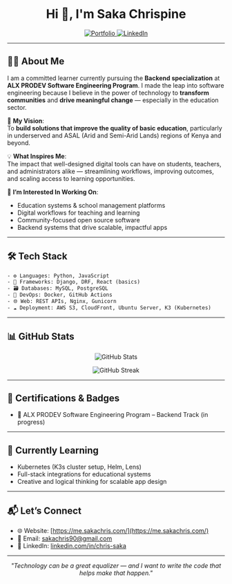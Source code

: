 
<h1 align="center">Hi 👋, I'm Saka Chrispine</h1>

<p align="center">
  <a href="https://me.sakachris.com/" target="_blank">
    <img src="https://img.shields.io/badge/Portfolio-%230077B5.svg?&style=for-the-badge&logo=Internet-Explorer&logoColor=white" alt="Portfolio">
  </a>
  <a href="https://www.linkedin.com/in/chris-saka" target="_blank">
    <img src="https://img.shields.io/badge/LinkedIn-%230077B5.svg?&style=for-the-badge&logo=linkedin&logoColor=white" alt="LinkedIn">
  </a>
</p>

---

## 👨‍💻 About Me

I am a committed learner currently pursuing the **Backend specialization** at **ALX PRODEV Software Engineering Program**. I made the leap into software engineering because I believe in the power of technology to **transform communities** and **drive meaningful change** — especially in the education sector.

🎯 **My Vision**:  
To **build solutions that improve the quality of basic education**, particularly in underserved and ASAL (Arid and Semi-Arid Lands) regions of Kenya and beyond.

💡 **What Inspires Me**:  
The impact that well-designed digital tools can have on students, teachers, and administrators alike — streamlining workflows, improving outcomes, and scaling access to learning opportunities.

📌 **I’m Interested In Working On**:
- Education systems & school management platforms  
- Digital workflows for teaching and learning  
- Community-focused open source software  
- Backend systems that drive scalable, impactful apps

---

## 🛠️ Tech Stack

```html
- ⚙️ Languages: Python, JavaScript
- 🚀 Frameworks: Django, DRF, React (basics)
- 🗃️ Databases: MySQL, PostgreSQL
- 🐳 DevOps: Docker, GitHub Actions
- 🌐 Web: REST APIs, Nginx, Gunicorn
- ☁️ Deployment: AWS S3, CloudFront, Ubuntu Server, K3 (Kubernetes)
```

---

## 📊 GitHub Stats

<p align="center">
  <img src="https://github-readme-stats.vercel.app/api?username=sakachris&show_icons=true&theme=github_dark" alt="GitHub Stats" />
</p>

<p align="center">
  <img src="https://github-readme-streak-stats.herokuapp.com/?user=sakachris&theme=github-dark" alt="GitHub Streak" />
</p>

---

<!-- ## 📁 Projects I'm Proud Of

- **🌐 [me.sakachris.com](https://me.sakachris.com/)**  
  My personal portfolio website — built with React and Vite, deployed via Nginx and Docker.

--- -->

## 📜 Certifications & Badges

- 🏅 ALX PRODEV Software Engineering Program – Backend Track (in progress)
<!-- - 🧠 Time & Energy Management, Presentation Skills, Adaptability, Attention to Detail (ALX) -->

---

## 🧠 Currently Learning

- Kubernetes (K3s cluster setup, Helm, Lens)
- Full-stack integrations for educational systems
- Creative and logical thinking for scalable app design

---

## 📬 Let’s Connect

- 🌐 Website: [https://me.sakachris.com/](https://me.sakachris.com/)
- 📨 Email: sakachris90@gmail.com
- 💼 LinkedIn: [linkedin.com/in/chris-saka](https://www.linkedin.com/in/)

---

<p align="center">
  <i>"Technology can be a great equalizer — and I want to write the code that helps make that happen."</i>
</p>

<!--
**sakachris/sakachris** is a ✨ _special_ ✨ repository because its `README.md` (this file) appears on your GitHub profile.

Here are some ideas to get you started:

- 🔭 I’m currently working on ...
- 🌱 I’m currently learning ...
- 👯 I’m looking to collaborate on ...
- 🤔 I’m looking for help with ...
- 💬 Ask me about ...
- 📫 How to reach me: ...
- 😄 Pronouns: ...
- ⚡ Fun fact: ...
-->
